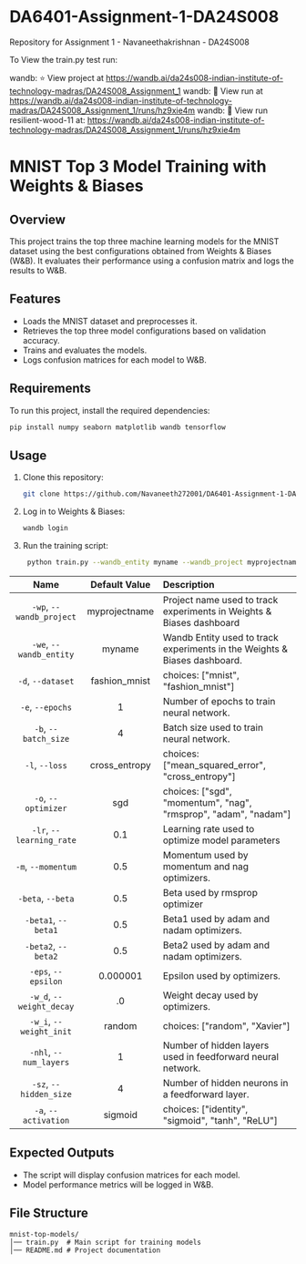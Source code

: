 # DA6401-Assignment-1-DA24S008
Repository for Assignment 1 - Navaneethakrishnan - DA24S008

To View the train.py test run:

wandb: ⭐️ View project at https://wandb.ai/da24s008-indian-institute-of-technology-madras/DA24S008_Assignment_1
wandb: 🚀 View run at https://wandb.ai/da24s008-indian-institute-of-technology-madras/DA24S008_Assignment_1/runs/hz9xie4m
wandb: 🚀 View run resilient-wood-11 at: https://wandb.ai/da24s008-indian-institute-of-technology-madras/DA24S008_Assignment_1/runs/hz9xie4m

# MNIST Top 3 Model Training with Weights & Biases

## Overview
This project trains the top three machine learning models for the MNIST dataset using the best configurations obtained from Weights & Biases (W&B). It evaluates their performance using a confusion matrix and logs the results to W&B.

## Features
- Loads the MNIST dataset and preprocesses it.
- Retrieves the top three model configurations based on validation accuracy.
- Trains and evaluates the models.
- Logs confusion matrices for each model to W&B.

## Requirements
To run this project, install the required dependencies:

```bash
pip install numpy seaborn matplotlib wandb tensorflow
```

## Usage
1. Clone this repository:
   ```bash
   git clone https://github.com/Navaneeth272001/DA6401-Assignment-1-DA24S008.git
   ```
2. Log in to Weights & Biases:
   ```bash
   wandb login
   ```
3. Run the training script:
   ```bash
    python train.py --wandb_entity myname --wandb_project myprojectname
   ```
|           Name           | Default Value | Description                                                               |
| :----------------------: | :-----------: | :------------------------------------------------------------------------ |
| `-wp`, `--wandb_project` | myprojectname | Project name used to track experiments in Weights & Biases dashboard      |
|  `-we`, `--wandb_entity` |     myname    | Wandb Entity used to track experiments in the Weights & Biases dashboard. |
|     `-d`, `--dataset`    | fashion_mnist | choices:  ["mnist", "fashion_mnist"]                                      |
|     `-e`, `--epochs`     |       1       | Number of epochs to train neural network.                                 |
|   `-b`, `--batch_size`   |       4       | Batch size used to train neural network.                                  |
|      `-l`, `--loss`      | cross_entropy | choices:  ["mean_squared_error", "cross_entropy"]                         |
|    `-o`, `--optimizer`   |      sgd      | choices:  ["sgd", "momentum", "nag", "rmsprop", "adam", "nadam"]          |
| `-lr`, `--learning_rate` |      0.1      | Learning rate used to optimize model parameters                           |
|    `-m`, `--momentum`    |      0.5      | Momentum used by momentum and nag optimizers.                             |
|     `-beta`, `--beta`    |      0.5      | Beta used by rmsprop optimizer                                            |
|    `-beta1`, `--beta1`   |      0.5      | Beta1 used by adam and nadam optimizers.                                  |
|    `-beta2`, `--beta2`   |      0.5      | Beta2 used by adam and nadam optimizers.                                  |
|    `-eps`, `--epsilon`   |    0.000001   | Epsilon used by optimizers.                                               |
| `-w_d`, `--weight_decay` |       .0      | Weight decay used by optimizers.                                          |
|  `-w_i`, `--weight_init` |     random    | choices:  ["random", "Xavier"]                                            |
|  `-nhl`, `--num_layers`  |       1       | Number of hidden layers used in feedforward neural network.               |
|  `-sz`, `--hidden_size`  |       4       | Number of hidden neurons in a feedforward layer.                          |
|   `-a`, `--activation`   |    sigmoid    | choices:  ["identity", "sigmoid", "tanh", "ReLU"]                         |

## Expected Outputs
- The script will display confusion matrices for each model.
- Model performance metrics will be logged in W&B.

## File Structure
```
mnist-top-models/
│── train.py  # Main script for training models
│── README.md # Project documentation
```
